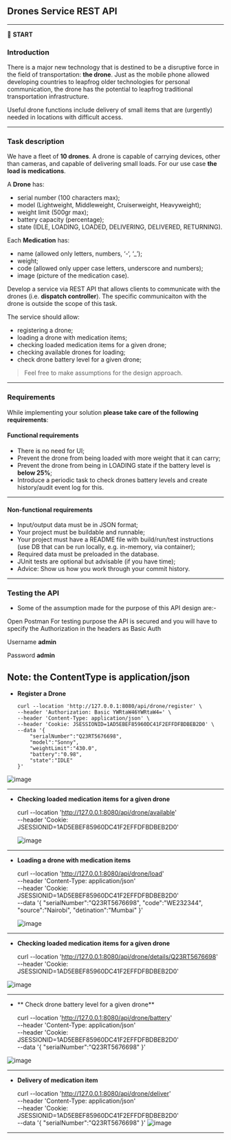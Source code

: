 
## Drones Service REST API


---

:scroll: **START**


### Introduction

There is a major new technology that is destined to be a disruptive force in the field of transportation: **the drone**. Just as the mobile phone allowed developing countries to leapfrog older technologies for personal communication, the drone has the potential to leapfrog traditional transportation infrastructure.

Useful drone functions include delivery of small items that are (urgently) needed in locations with difficult access.

---

### Task description

We have a fleet of **10 drones**. A drone is capable of carrying devices, other than cameras, and capable of delivering small loads. For our use case **the load is medications**.

A **Drone** has:
- serial number (100 characters max);
- model (Lightweight, Middleweight, Cruiserweight, Heavyweight);
- weight limit (500gr max);
- battery capacity (percentage);
- state (IDLE, LOADING, LOADED, DELIVERING, DELIVERED, RETURNING).

Each **Medication** has: 
- name (allowed only letters, numbers, ‘-‘, ‘_’);
- weight;
- code (allowed only upper case letters, underscore and numbers);
- image (picture of the medication case).

Develop a service via REST API that allows clients to communicate with the drones (i.e. **dispatch controller**). The specific communicaiton with the drone is outside the scope of this task. 

The service should allow:
- registering a drone;
- loading a drone with medication items;
- checking loaded medication items for a given drone; 
- checking available drones for loading;
- check drone battery level for a given drone;

> Feel free to make assumptions for the design approach. 

---

### Requirements

While implementing your solution **please take care of the following requirements**: 

#### Functional requirements

- There is no need for UI;
- Prevent the drone from being loaded with more weight that it can carry;
- Prevent the drone from being in LOADING state if the battery level is **below 25%**;
- Introduce a periodic task to check drones battery levels and create history/audit event log for this.

---

#### Non-functional requirements

- Input/output data must be in JSON format;
- Your project must be buildable and runnable;
- Your project must have a README file with build/run/test instructions (use DB that can be run locally, e.g. in-memory, via container);
- Required data must be preloaded in the database.
- JUnit tests are optional but advisable (if you have time);
- Advice: Show us how you work through your commit history.

---


### Testing the API
- Some of the assumption made for the purpose of this API design are:-

Open Postman For testing purpose the API is secured and you will have to specify the Authorization in the headers as Basic Auth

Username **admin**

Password **admin**

Note: the ContentType is application/json
----
- **Register a Drone**
 
      curl --location 'http://127.0.0.1:8080/api/drone/register' \
      --header 'Authorization: Basic YWRtaW46YWRtaW4=' \
      --header 'Content-Type: application/json' \
      --header 'Cookie: JSESSIONID=1AD5EBEF85960DC41F2EFFDFBDBEB2D0' \
      --data '{
          "serialNumber":"Q23RT5676698",
          "model":"Sonny",
          "weightLimit":"430.0",
          "battery":"0.98",
          "state":"IDLE"
      }'
![image](https://user-images.githubusercontent.com/13887312/226552739-1c56c7cf-15bf-4b65-86c5-19eb4c7af074.png)

----
- **Checking loaded medication items for a given drone**

    curl --location 'http://127.0.0.1:8080/api/drone/available' \
    --header 'Cookie: JSESSIONID=1AD5EBEF85960DC41F2EFFDFBDBEB2D0'
    
    ![image](https://user-images.githubusercontent.com/13887312/226552939-af034e69-6038-4344-a8c2-a69d82b6fe5b.png)

----
- **Loading a drone with medication items**

     curl --location 'http://127.0.0.1:8080/api/drone/load' \
     --header 'Content-Type: application/json' \
     --header 'Cookie: JSESSIONID=1AD5EBEF85960DC41F2EFFDFBDBEB2D0' \
     --data '{
         "serialNumber":"Q23RT5676698",
         "code":"WE232344",
         "source":"Nairobi",
         "detination":"Mumbai"
     }'
     
     ![image](https://user-images.githubusercontent.com/13887312/226553011-c915447f-d857-4112-a565-e4e4bff4ec54.png)

----
 - **Checking loaded medication items for a given drone**

    curl --location 'http://127.0.0.1:8080/api/drone/details/Q23RT5676698' \
    --header 'Cookie: JSESSIONID=1AD5EBEF85960DC41F2EFFDFBDBEB2D0'

![image](https://user-images.githubusercontent.com/13887312/226553092-a2c63cc9-5ce8-49f9-a485-26603396f2ea.png)

----
- ** Check drone battery level for a given drone**

   curl --location 'http://127.0.0.1:8080/api/drone/battery' \
   --header 'Content-Type: application/json' \
   --header 'Cookie: JSESSIONID=1AD5EBEF85960DC41F2EFFDFBDBEB2D0' \
   --data '{
       "serialNumber":"Q23RT5676698"
   }'
   
 ![image](https://user-images.githubusercontent.com/13887312/226553299-8e295712-d258-4b53-961d-c2cfff6e1056.png)


----
 - **Delivery of medication item**

   curl --location 'http://127.0.0.1:8080/api/drone/deliver' \
   --header 'Content-Type: application/json' \
   --header 'Cookie: JSESSIONID=1AD5EBEF85960DC41F2EFFDFBDBEB2D0' \
   --data '{
       "serialNumber":"Q23RT5676698"
   }'
![image](https://user-images.githubusercontent.com/13887312/226553415-f05cbc21-a69d-45eb-9f5e-067f184674f4.png)

----
